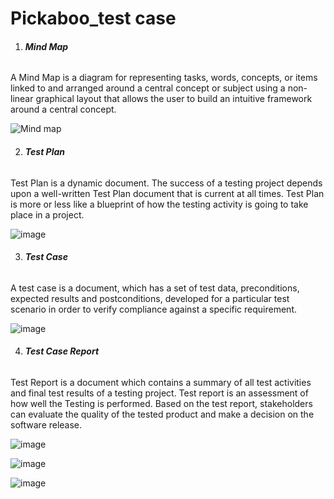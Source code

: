 # Pickaboo_test case	

 1. ###### **Mind Map**
A Mind Map is a diagram for representing tasks, words, concepts, or items linked to and arranged around a central concept or subject using a non-linear graphical layout that allows the user to build an intuitive framework around a central concept.

![Mind map](https://github.com/parthadebnath99/Test_Case-Manual-testing/assets/43374147/f542bbee-67da-4794-a9c9-c1fc6358b02b)

2. ###### **Test Plan**
Test Plan is a dynamic document. The success of a testing project depends upon a well-written Test Plan document that is current at all times. Test Plan is more or less like a blueprint of how the testing activity is going to take place in a project.
	
![image](https://github.com/parthadebnath99/Test_Case-Manual-testing/assets/43374147/a4db06bc-7c76-426d-ae6c-277d3392a49f)
	


3. ###### **Test Case**
A test case is a document, which has a set of test data, preconditions, expected results and postconditions, developed for a particular test scenario in order to verify compliance against a specific requirement.			
				

![image](https://github.com/parthadebnath99/Test_Case-Manual-testing/assets/43374147/30941176-aacb-4640-ac58-a6bc6e855646)




4. ###### **Test Case Report**

Test Report is a document which contains a summary of all test activities and final test results of a testing project. Test report is an assessment of how well the Testing is performed. Based on the test report, stakeholders can evaluate the quality of the tested product and make a decision on the software release.

![image](https://github.com/parthadebnath99/Test_Case-Manual-testing/assets/43374147/a81a32dd-7a72-46f8-9e44-f8cc2d07656f)   




![image](https://github.com/parthadebnath99/Test_Case-Manual-testing/assets/43374147/e7a1fe76-e137-48df-b5ae-169dc52bcfc3) 


 ![image](https://github.com/parthadebnath99/Test_Case-Manual-testing/assets/43374147/8412aec9-9bd0-4044-a765-05dd5c2c7fb7)

